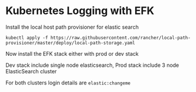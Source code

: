 # Kubernetes Logging with EFK

Install the local host path provisioner for elastic search 
```
kubectl apply -f https://raw.githubusercontent.com/rancher/local-path-provisioner/master/deploy/local-path-storage.yaml
```

Now install the EFK stack either with prod or dev stack 

Dev stack include single node elasticsearch, Prod stack include 3 node ElasticSearch cluster

For both clusters login details are `elastic:changeme`

